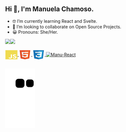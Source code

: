 ## Hi 👋, I'm Manuela Chamoso.
-  :nerd_face: I’m currently learning React and Svelte.
-  :space_invader: I’m looking to collaborate on Open Source Projects.
- :grinning: Pronouns: She/Her.

<div>
  <a href="https://github.com/manuelachamoso">
  <img height="180em" src="https://github-readme-stats.vercel.app/api?username=manuelachamoso&show_icons=true&theme=dracula&include_all_commits=true&count_private=true"/><img height="180em" src="https://github-readme-stats.vercel.app/api/top-langs/?username=manuelachamoso&layout=compact&langs_count=7&theme=dracula"/>
</div>
<div style="display: inline_block"><br>
  <img align="center" alt="Manu-Js" height="30" width="40" src="https://raw.githubusercontent.com/devicons/devicon/master/icons/javascript/javascript-plain.svg">
  <img align="center" alt="Manu-HTML" height="30" width="40" src="https://raw.githubusercontent.com/devicons/devicon/master/icons/html5/html5-original.svg">
  <img align="center" alt="Manu-CSS" height="30" width="40" src="https://raw.githubusercontent.com/devicons/devicon/master/icons/css3/css3-original.svg">  
  <img align="center" alt="Manu-React" height="30" width="40" <img src="https://cdn.jsdelivr.net/gh/devicons/devicon/icons/react/react-original.svg" />
</div>
  
  ##
 <div>  
 
  ![Snake animation](https://github.com/rafaballerini/rafaballerini/blob/output/github-contribution-grid-snake.svg)
  
</div>
